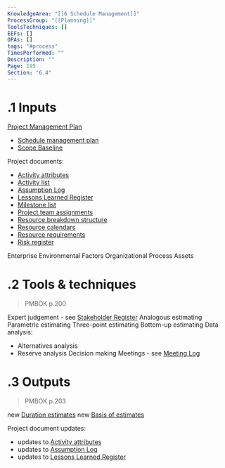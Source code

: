 ```yaml
---
KnowledgeArea: "[[6 Schedule Management]]"
ProcessGroup: "[[Planning]]"
ToolsTechniques: []
EEFs: []
OPAs: []
tags: "#process"
TimesPerformed: ""
Description: ""
Page: 195
Section: "6.4"
---
```

# .1 Inputs

[Project Management Plan](Project%20Management%20Plan.md)
* [Schedule management plan](Schedule%20management%20plan.md)
* [Scope Baseline](Scope%20Baseline.md)

Project documents:
* [Activity attributes](Activity%20attributes.md)
* [Activity list](Activity%20list.md)
* [Assumption Log](Assumption%20Log.md)
* [Lessons Learned Register](Lessons%20Learned%20Register.md)
* [Milestone list](Milestone%20list.md)
* [Project team assignments](Project%20team%20assignments.md)
* [Resource breakdown structure](Resource%20breakdown%20structure.md)
* [Resource calendars](Resource%20calendars.md)
* [Resource requirements](Resource%20requirements.md)
* [Risk register](Risk%20register.md)

Enterprise Environmental Factors
Organizational Process Assets

# .2 Tools & techniques
> PMBOK p.200

Expert judgement - see [Stakeholder Register](Stakeholder%20Register.md)
Analogous estimating
Parametric estimating 
Three-point estimating
Bottom-up estimating
Data analysis:
* Alternatives analysis
* Reserve analysis
Decision making
Meetings - see [Meeting Log](Meeting%20Log.md)

# .3 Outputs
> PMBOK p.203

new [Duration estimates](Duration%20estimates.md)
new [Basis of estimates](Basis%20of%20estimates.md)

Project document updates:
* updates to [Activity attributes](Activity%20attributes.md)
* updates to [Assumption Log](Assumption%20Log.md)
* updates to [Lessons Learned Register](Lessons%20Learned%20Register.md)



